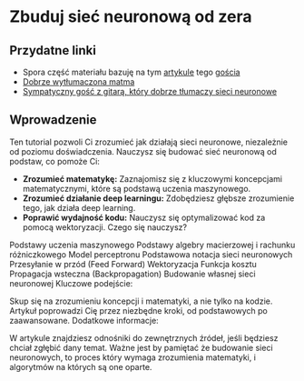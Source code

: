 # Zbuduj sieć neuronową od zera
## Przydatne linki
- Spora część materiału bazuję na tym [artykule](https://medium.com/@waadlingaadil/learn-to-build-a-neural-network-from-scratch-yes-really-cac4ca457efc) tego [gościa](https://medium.com/@waadlingaadil)
- [Dobrze wytłumaczona matma](https://www.youtube.com/@3blue1brown/courses)
- [Sympatyczny gość z gitarą, który dobrze tłumaczy sieci neuronowe](https://www.youtube.com/@statquest)
## Wprowadzenie
Ten tutorial pozwoli Ci zrozumieć jak działają sieci neuronowe, niezależnie od poziomu doświadczenia. Nauczysz się budować sieć neuronową od podstaw, co pomoże Ci:
- **Zrozumieć matematykę:** Zaznajomisz się z kluczowymi koncepcjami matematycznymi, które są podstawą uczenia maszynowego.
- **Zrozumieć działanie deep learningu:** Zdobędziesz głębsze zrozumienie tego, jak działa deep learning.
- **Poprawić wydajność kodu:** Nauczysz się optymalizować kod za pomocą wektoryzacji.
Czego się nauczysz?

Podstawy uczenia maszynowego
Podstawy algebry macierzowej i rachunku różniczkowego
Model perceptronu
Podstawowa notacja sieci neuronowych
Przesyłanie w przód (Feed Forward)
Wektoryzacja
Funkcja kosztu
Propagacja wsteczna (Backpropagation)
Budowanie własnej sieci neuronowej
Kluczowe podejście:

Skup się na zrozumieniu koncepcji i matematyki, a nie tylko na kodzie.
Artykuł poprowadzi Cię przez niezbędne kroki, od podstawowych po zaawansowane.
Dodatkowe informacje:

W artykule znajdziesz odnośniki do zewnętrznych źródeł, jeśli będziesz chciał zgłębić dany temat.
Ważne jest by pamiętać że budowanie sieci neuronowych, to proces który wymaga zrozumienia matematyki, i algorytmów na których są one oparte.
